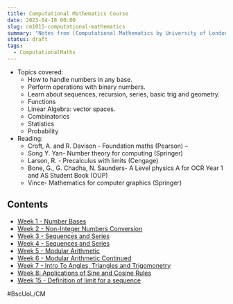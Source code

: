 ```yaml
---
title: Computational Mathematics Course
date: 2023-04-18 00:00
slug: cm1015-computational-mathematics
summary: "Notes from [Computational Mathematics by University of London](https://www.coursera.org/learn/uol-cm1015-computational-mathematics)"
status: draft
tags:
  - ComputationalMaths
---
```


* Topics covered:
    * How to handle numbers in any base.
    * Perform operations with binary numbers.
    * Learn about sequences, recursion, series, basic trig and geometry.
    * Functions
    * Linear Algebra: vector spaces.
    * Combinatorics
    * Statistics
    * Probability
* Reading:
    * Croft, A. and R. Davison - Foundation maths (Pearson) –
    * Song Y. Yan- Number theory for computing (Springer)
    * Larson, R. - Precalculus with limits (Cengage)
    * Bone, G., G. Chadha, N. Saunders- A Level physics A for OCR Year 1 and AS Student Book (OUP)
    * Vince- Mathematics for computer graphics (Springer)

## Contents

* [Week 1 - Number Bases](week-1-number-bases.md)
* [Week 2 - Non-Integer Numbers Conversion](week-2-non-integer-conversion.md) 
* [Week 3 - Sequences and Series](week-3-sequences-and-series.md)
* [Week 4 - Sequences and Series](week-4-sequences-and-series.md)
* [Week 5 - Modular Arithmetic](week-5-modular-arithmetic.md)
* [Week 6 - Modular Arithmetic Continued](week-6-modular-arithmetic-cont.md)
* [Week 7 - Intro To Angles, Triangles and Trigomonetry](week-7-intro-to-angles-triangles-trig.md)
* [Week 8: Applications of Sine and Cosine Rules](week-8-applications-of-sine-and-cosine-rules.md)
* [Week 15 - Definition of limit for a sequence](week-15-limits-and-differentiation.md)


#BscUoL/CM 